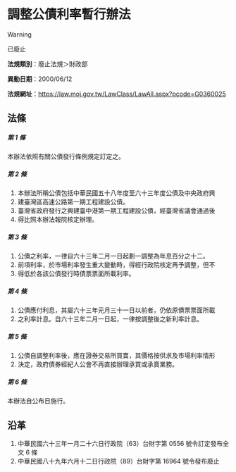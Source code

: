 # 調整公債利率暫行辦法


> [!WARNING]
> 已廢止


**法規類別**：廢止法規＞財政部

**異動日期**：2000/06/12  

**法規網址**：https://law.moj.gov.tw/LawClass/LawAll.aspx?pcode=G0360025



## 法條
##### 第 1 條
本辦法依照有關公債發行條例規定訂定之。

##### 第 2 條
1. 本辦法所稱公債包括中華民國五十八年度至六十三年度公債及中央政府興
1. 建臺灣區高速公路第一期工程建設公債。
1. 臺灣省政府發行之興建臺中港第一期工程建設公債，經臺灣省議會通過後
1. 得比照本辦法報院核定辦理。

##### 第 3 條
1. 公債之利率，一律自六十三年二月一日起劃一調整為年息百分之十二。
1. 前項利率，於市場利率發生重大變動時，得經行政院核定再予調整，但不
1. 得低於各該公債發行時債票票面所載利率。

##### 第 4 條
1. 公債應付利息，其屬六十三年元月三十一日以前者，仍依原債票票面所載
1. 之利率計息。自六十三年二月一日起，一律按調整後之新利率計息。

##### 第 5 條
1. 公債自調整利率後，應在證券交易所買賣，其價格按供求及市場利率情形
1. 決定，政府債券經紀人公會不再直接辦理承買或承賣業務。

##### 第 6 條
本辦法自公布日施行。

## 沿革
1. 中華民國六十三年一月二十六日行政院（63）台財字第 0556 號令訂定發布全文 6  條
1. 中華民國八十九年六月十二日行政院（89）台財字第 16964  號令發布廢止
